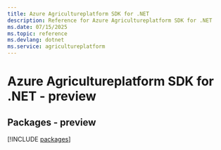 ```yaml
---
title: Azure Agricultureplatform SDK for .NET
description: Reference for Azure Agricultureplatform SDK for .NET
ms.date: 07/15/2025
ms.topic: reference
ms.devlang: dotnet
ms.service: agricultureplatform
---
```

# Azure Agricultureplatform SDK for .NET - preview
## Packages - preview
[!INCLUDE [packages](agricultureplatform-index.md)]